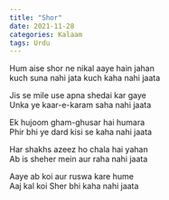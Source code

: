 ```yaml
---
title: "Shor"
date: 2021-11-28
categories: Kalaam
tags: Urdu
---
```


Hum aise shor ne nikal aaye hain jahan  
kuch suna nahi jata kuch kaha nahi jaata  

Jis se mile use apna shedai kar gaye  
Unka ye kaar-e-karam saha nahi jaata  

Ek hujoom gham-ghusar hai humara  
Phir bhi ye dard kisi se kaha nahi jaata  

Har shakhs azeez ho chala hai yahan  
Ab is sheher mein aur raha nahi jaata  

Aaye ab koi aur ruswa kare hume  
Aaj kal koi Sher bhi kaha nahi jaata  